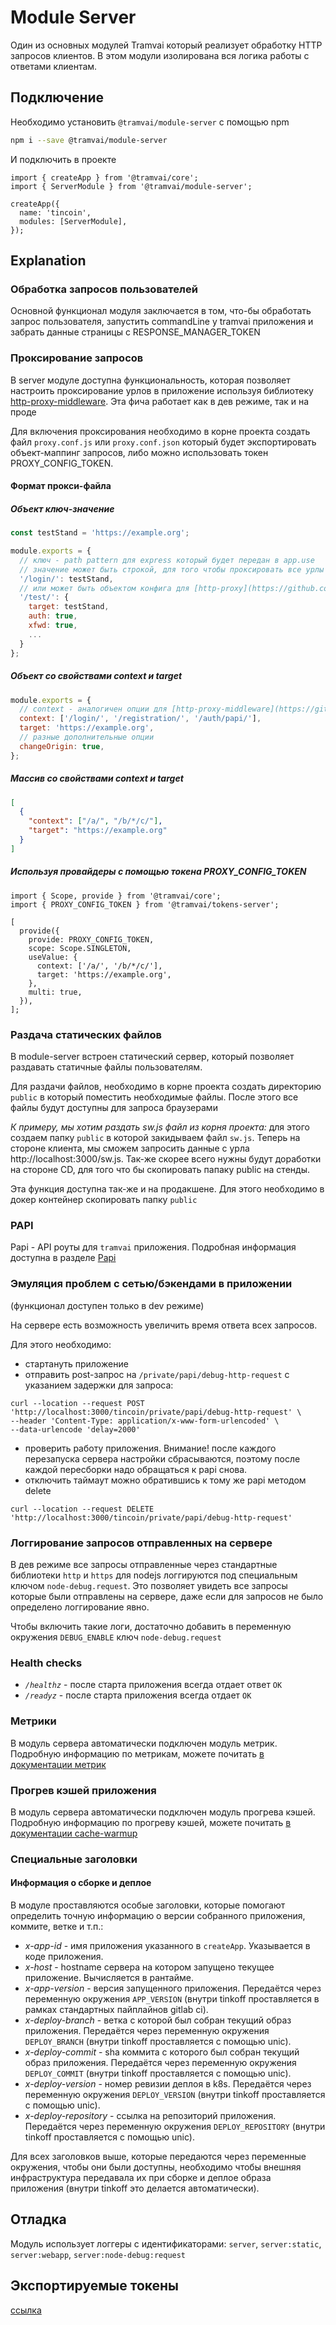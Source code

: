 # Module Server

Один из основных модулей Tramvai который реализует обработку HTTP запросов клиентов. В этом модули изолирована вся логика работы с ответами клиентам.

## Подключение

Необходимо установить `@tramvai/module-server` с помощью npm

```bash
npm i --save @tramvai/module-server
```

И подключить в проекте

```tsx
import { createApp } from '@tramvai/core';
import { ServerModule } from '@tramvai/module-server';

createApp({
  name: 'tincoin',
  modules: [ServerModule],
});
```

## Explanation

### Обработка запросов пользователей

Основной функционал модуля заключается в том, что-бы обработать запрос пользователя, запустить commandLine у tramvai приложения и забрать данные страницы с RESPONSE_MANAGER_TOKEN

### Проксирование запросов

В server модуле доступна функциональность, которая позволяет настроить проксирование урлов в приложение используя библиотеку [http-proxy-middleware](https://github.com/chimurai/http-proxy-middleware). Эта фича работает как в дев режиме, так и на проде

Для включения проксирования необходимо в корне проекта создать файл `proxy.conf.js` или `proxy.conf.json` который будет экспортировать объект-маппинг запросов, либо можно использовать токен PROXY_CONFIG_TOKEN.

#### Формат прокси-файла

##### Объект ключ-значение

```javascript
const testStand = 'https://example.org';

module.exports = {
  // ключ - path pattern для express который будет передан в app.use
  // значение может быть строкой, для того чтобы проксировать все урлы начинающиеся с /login/
  '/login/': testStand,
  // или может быть объектом конфига для [http-proxy](https://github.com/chimurai/http-proxy-middleware#http-proxy-options)
  '/test/': {
    target: testStand,
    auth: true,
    xfwd: true,
    ...
  }
};
```

##### Объект со свойствами context и target

```javascript
module.exports = {
  // context - аналогичен опции для [http-proxy-middleware](https://github.com/chimurai/http-proxy-middleware#context-matching)
  context: ['/login/', '/registration/', '/auth/papi/'],
  target: 'https://example.org',
  // разные дополнительные опции
  changeOrigin: true,
};
```

##### Массив со свойствами context и target

```json
[
  {
    "context": ["/a/", "/b/*/c/"],
    "target": "https://example.org"
  }
]
```

##### Используя провайдеры с помощью токена PROXY_CONFIG_TOKEN

```tsx
import { Scope, provide } from '@tramvai/core';
import { PROXY_CONFIG_TOKEN } from '@tramvai/tokens-server';

[
  provide({
    provide: PROXY_CONFIG_TOKEN,
    scope: Scope.SINGLETON,
    useValue: {
      context: ['/a/', '/b/*/c/'],
      target: 'https://example.org',
    },
    multi: true,
  }),
];
```

### Раздача статических файлов

В module-server встроен статический сервер, который позволяет раздавать статичные файлы пользователям.

Для раздачи файлов, необходимо в корне проекта создать директорию `public` в который поместить необходимые файлы. После этого все файлы будут доступны для запроса браузерами

_К примеру, мы хотим раздать sw.js файл из корня проекта:_ для этого создаем папку `public` в которой закидываем файл `sw.js`. Теперь на стороне клиента, мы сможем запросить данные с урла http://localhost:3000/sw.js. Так-же скорее всего нужны будут доработки на стороне CD, для того что бы скопировать папаку public на стенды.

Эта функция доступна так-же и на продакшене. Для этого необходимо в докер контейнер скопировать папку `public`

### PAPI

Papi - API роуты для `tramvai` приложения. Подробная информация доступна в разделе [Papi](features/papi/introduction.md)

### Эмуляция проблем с сетью/бэкендами в приложении

(функционал доступен только в dev режиме)

На сервере есть возможность увеличить время ответа всех запросов.

Для этого необходимо:

- стартануть приложение
- отправить post-запрос на `/private/papi/debug-http-request` с указанием задержки для запроса:

```shell script
curl --location --request POST 'http://localhost:3000/tincoin/private/papi/debug-http-request' \
--header 'Content-Type: application/x-www-form-urlencoded' \
--data-urlencode 'delay=2000'
```

- проверить работу приложения. Внимание! после каждого перезапуска сервера настройки сбрасываются, поэтому после каждой пересборки надо обращаться к papi снова.
- отключить таймаут можно обратившись к тому же papi методом delete

```shell script
curl --location --request DELETE 'http://localhost:3000/tincoin/private/papi/debug-http-request'
```

### Логгирование запросов отправленных на сервере

В дев режиме все запросы отправленные через стандартные библиотеки `http` и `https` для nodejs логгируются под специальным ключом `node-debug.request`. Это позволяет увидеть все запросы которые были отправлены на сервере, даже если для запросов не было определено логгирование явно.

Чтобы включить такие логи, достаточно добавить в переменную окружения `DEBUG_ENABLE` ключ `node-debug.request`

### Health checks

- _`/healthz`_ - после старта приложения всегда отдает ответ `OK`
- _`/readyz`_ - после старта приложения всегда отдает `OK`

### Метрики

В модуль сервера автоматически подключен модуль метрик. Подробную информацию по метрикам, можете почитать [в документации метрик](references/modules/metrics.md)

### Прогрев кэшей приложения

В модуль сервера автоматически подключен модуль прогрева кэшей. Подробную информацию по прогреву кэшей, можете почитать [в документации cache-warmup](references/modules/cache-warmup.md)

### Специальные заголовки

#### Информация о сборке и деплое

В модуле проставляются особые заголовки, которые помогают определить точную информацию о версии собранного приложения, коммите, ветке и т.п.:

- _x-app-id_ - имя приложения указанного в `createApp`. Указывается в коде приложения.
- _x-host_ - hostname сервера на котором запущено текущее приложение. Вычисляется в рантайме.
- _x-app-version_ - версия запущенного приложения. Передаётся через переменную окружения `APP_VERSION` (внутри tinkoff проставляется в рамках стандартных пайплайнов gitlab ci).
- _x-deploy-branch_ - ветка с которой был собран текущий образ приложения. Передаётся через переменную окружения `DEPLOY_BRANCH` (внутри tinkoff проставляется с помощью unic).
- _x-deploy-commit_ - sha коммита с которого был собран текущий образ приложения. Передаётся через переменную окружения `DEPLOY_COMMIT` (внутри tinkoff проставляется с помощью unic).
- _x-deploy-version_ - номер ревизии деплоя в k8s. Передаётся через переменную окружения `DEPLOY_VERSION` (внутри tinkoff проставляется с помощью unic).
- _x-deploy-repository_ - ссылка на репозиторий приложения. Передаётся через переменную окружения `DEPLOY_REPOSITORY` (внутри tinkoff проставляется с помощью unic).

Для всех заголовков выше, которые передаются через переменные окружения, чтобы они были доступны, необходимо чтобы внешняя инфраструктура передавала их при сборке и деплое образа приложения (внутри tinkoff это делается автоматически).

## Отладка

Модуль использует логгеры с идентификаторами: `server`, `server:static`, `server:webapp`, `server:node-debug:request`

## Экспортируемые токены

[ссылка](references/tokens/server-tokens.md)
